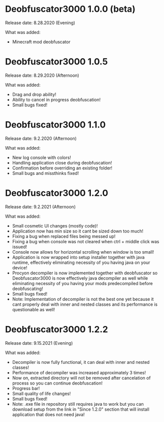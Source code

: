 # Deobfuscator3000 1.0.0 (beta)

Release date: 8.28.2020 (Evening)

What was added:
* Minecraft mod deobfuscator
#

# Deobfuscator3000 1.0.5

Release date: 8.29.2020 (Afternoon)

What was added:
* Drag and drop ability!
* Ability to cancel in progress deobfuscation!
* Small bugs fixed!
#

# Deobfuscator3000 1.1.0

Release date: 9.2.2020 (Afternoon)

What was added:
* New log console with colors!
* Handling application close during deobfuscation!
* Confirmation before overriding an existing folder!
* Small bugs and missthinks fixed!
#

# Deobfuscator3000 1.2.0

Release date: 9.2.2021 (Afternoon)

What was added:
* Small cosmetic UI changes (mostly code)!
* Application now has min size so it cant be sized down too much!
* Fixing a bug when replaced files being messed up!
* Fixing a bug when console was not cleared when ctrl + middle click was issued!
* Console now allows for horizontal scrolling when window is too small!
* Application is now wrapped into setup installer together with java runtime, effectively eliminating necessity of you having java on your device!
* Procyon decompiler is now implemented together with deobfuscator so Deobfuscator3000 is now effectively java decompiler as well while eliminating necessity of you having your mods predecompiled before deobfuscating!
* Small bugs fixed!
* Note: Implementation of decompiler is not the best one yet because it cant properly deal with inner and nested classes and its performance is questionable as well!
#

# Deobfuscator3000 1.2.2

Release date: 9.15.2021 (Evening)

What was added:
* Decompiler is now fully functional, it can deal with inner and nested classes!
* Performance of decompiler was increased approximately 3 times!
* Now on, extracted directory will not be removed after cancelation of process so you can continue deobfuscation!
* Progress bar!
* Small quality of life changes!
* Small bugs fixed!
* Note: .exe file in repository still requires java to work but you can download setup from the link in "Since 1.2.0" section that will install application that does not need java!
#
